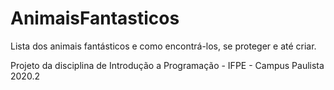 # AnimaisFantasticos
Lista dos animais fantásticos e como encontrá-los, se proteger e até criar.

Projeto da disciplina de Introdução a Programação - IFPE - Campus Paulista 2020.2


